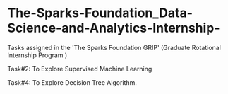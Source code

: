 # The-Sparks-Foundation_Data-Science-and-Analytics-Internship-
Tasks assigned in the 'The Sparks Foundation GRIP' (Graduate Rotational Internship Program )

Task#2: To Explore Supervised Machine Learning

Task#4: To Explore Decision Tree Algorithm.
